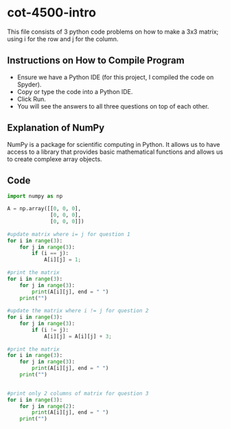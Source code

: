 # cot-4500-intro
This file consists of 3 python code problems on how to make a 3x3 matrix; using i for the row and j for the column.

## Instructions on How to Compile Program
- Ensure we have a Python IDE (for this project, I compiled the code on Spyder).
- Copy or type the code into a Python IDE.
- Click Run.
- You will see the answers to all three questions on top of each other.

## Explanation of NumPy
NumPy is a package for scientific computing in Python. It allows us to have access to a library that provides basic mathematical functions and allows us to create complexe array objects.

## Code 
```python
import numpy as np

A = np.array([[0, 0, 0],
              [0, 0, 0],
              [0, 0, 0]])		
	
#update matrix where i= j for question 1
for i in range(3):
	for j in range(3):
		if (i == j):
			A[i][j] = 1;
			
#print the matrix
for i in range(3):
	for j in range(3):
		print(A[i][j], end = " ")
	print("")
			
#update the matrix where i != j for question 2
for i in range(3):
	for j in range(3):
		if (i != j):
			A[i][j] = A[i][j] + 3;
			
#print the matrix
for i in range(3):
	for j in range(3):
		print(A[i][j], end = " ")		
	print("")

			
#print only 2 columns of matrix for question 3
for i in range(3):
	for j in range(2):
		print(A[i][j], end = " ")		
	print("")
```
